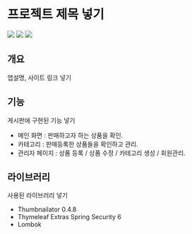# 프로젝트 제목 넣기

<p>
  <img src="https://img.shields.io/badge/SpringBoot-\?style=flat-square&logo=springboot&logoColor=black"/>
  <img src="https://img.shields.io/badge/thymeleaf-005F0F?style=flat-square&logo=thymeleaf&logoColor=black"/>
    <img src="https://img.shields.io/badge/bootstrap-7952B3?style=flat-square&logo=bootstrap&logoColor=black"/>
</p>

## 개요

앱설명, 사이트 링크 넣기

## 기능

게시판에 구현된 기능 넣기

- 메인 화면 : 판매하고자 하는 상품을 확인.
- 카테고리 : 판매등록한 상품들을 확인하고 관리.
- 관리자 페이지 : 상품 등록 / 상품 수정 / 카테고리 생성 / 회원관리.

## 라이브러리

사용된 라이브러리 넣기

- Thumbnailator 0.4.8
- Thymeleaf Extras Spring Security 6
- Lombok

